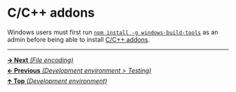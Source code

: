 # C/C++ addons

Windows users must first run
[`npm install -g windows-build-tools`](https://github.com/felixrieseberg/windows-build-tools)
as an admin before being able to install
[C/C++ addons](https://nodejs.org/api/addons.html).

<hr>

[🡲 **Next** _(File encoding)_](../file_encoding/README.md)<br>
[🡰 **Previous** _(Development environment > Testing)_](testing.md)<br>
[🡱 **Top** _(Development environment)_](README.md)<br>
